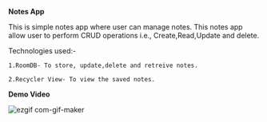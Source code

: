 **Notes App**

This is simple notes app where user can manage notes. This notes app allow user to perform CRUD operations i.e., Create,Read,Update and delete.

Technologies used:-

    1.RoomDB- To store, update,delete and retreive notes.
    
    2.Recycler View- To view the saved notes.


**Demo Video**

![ezgif com-gif-maker](https://user-images.githubusercontent.com/68941939/190412500-5a549c13-cbd8-4f7c-8df0-e0aca295e4e8.gif)


